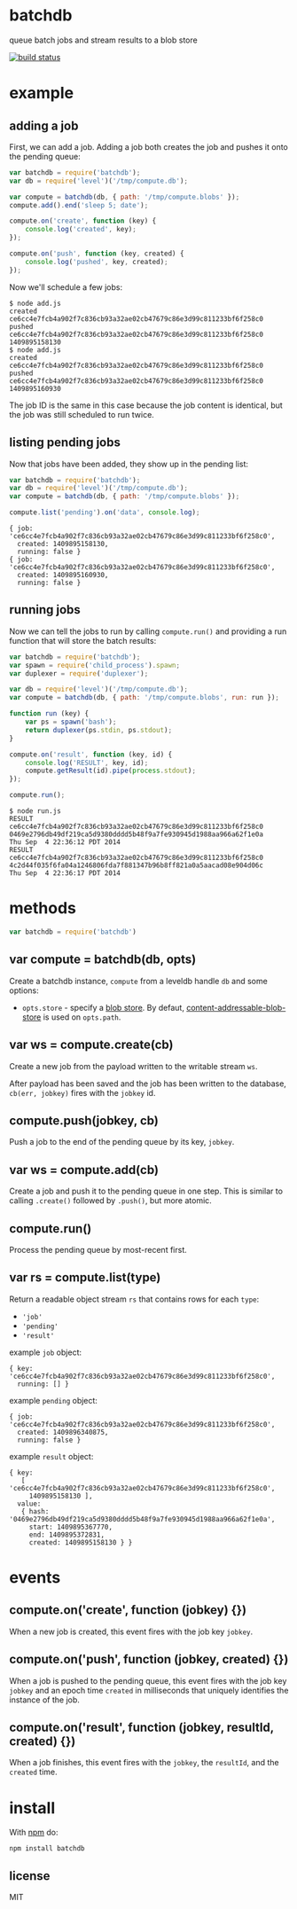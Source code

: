 # batchdb

queue batch jobs and stream results to a blob store

[![build status](https://secure.travis-ci.org/substack/batchdb.png)](http://travis-ci.org/substack/batchdb)

# example

## adding a job

First, we can add a job. Adding a job both creates the job and pushes it onto
the pending queue:

``` js
var batchdb = require('batchdb');
var db = require('level')('/tmp/compute.db');

var compute = batchdb(db, { path: '/tmp/compute.blobs' });
compute.add().end('sleep 5; date');

compute.on('create', function (key) {
    console.log('created', key);
});

compute.on('push', function (key, created) {
    console.log('pushed', key, created);
});
```

Now we'll schedule a few jobs:

```
$ node add.js
created ce6cc4e7fcb4a902f7c836cb93a32ae02cb47679c86e3d99c811233bf6f258c0
pushed ce6cc4e7fcb4a902f7c836cb93a32ae02cb47679c86e3d99c811233bf6f258c0 1409895158130
$ node add.js
created ce6cc4e7fcb4a902f7c836cb93a32ae02cb47679c86e3d99c811233bf6f258c0
pushed ce6cc4e7fcb4a902f7c836cb93a32ae02cb47679c86e3d99c811233bf6f258c0 1409895160930
```

The job ID is the same in this case because the job content is identical, but
the job was still scheduled to run twice.

## listing pending jobs

Now that jobs have been added, they show up in the pending list:

``` js
var batchdb = require('batchdb');
var db = require('level')('/tmp/compute.db');
var compute = batchdb(db, { path: '/tmp/compute.blobs' });

compute.list('pending').on('data', console.log);
```

```
{ job: 'ce6cc4e7fcb4a902f7c836cb93a32ae02cb47679c86e3d99c811233bf6f258c0',
  created: 1409895158130,
  running: false }
{ job: 'ce6cc4e7fcb4a902f7c836cb93a32ae02cb47679c86e3d99c811233bf6f258c0',
  created: 1409895160930,
  running: false }
```

## running jobs

Now we can tell the jobs to run by calling `compute.run()` and providing a run
function that will store the batch results:

``` js
var batchdb = require('batchdb');
var spawn = require('child_process').spawn;
var duplexer = require('duplexer');

var db = require('level')('/tmp/compute.db');
var compute = batchdb(db, { path: '/tmp/compute.blobs', run: run });

function run (key) {
    var ps = spawn('bash');
    return duplexer(ps.stdin, ps.stdout);
}

compute.on('result', function (key, id) {
    console.log('RESULT', key, id);
    compute.getResult(id).pipe(process.stdout);
});

compute.run();
```

```
$ node run.js 
RESULT ce6cc4e7fcb4a902f7c836cb93a32ae02cb47679c86e3d99c811233bf6f258c0 0469e2796db49df219ca5d9380dddd5b48f9a7fe930945d1988aa966a62f1e0a
Thu Sep  4 22:36:12 PDT 2014
RESULT ce6cc4e7fcb4a902f7c836cb93a32ae02cb47679c86e3d99c811233bf6f258c0 4c2d44f035f6fa04a1246806fda7f881347b96b8ff821a0a5aacad08e904d06c
Thu Sep  4 22:36:17 PDT 2014
```

# methods

``` js
var batchdb = require('batchdb')
```

## var compute = batchdb(db, opts)

Create a batchdb instance, `compute` from a leveldb handle `db` and some
options:

* `opts.store` - specify a
[blob store](https://npmjs.org/package/abstract-blob-store).
By defaut,
[content-addressable-blob-store](https://www.npmjs.org/package/content-addressable-blob-store)
is used on `opts.path`.

## var ws = compute.create(cb)

Create a new job from the payload written to the writable stream `ws`.

After payload has been saved and the job has been written to the database,
`cb(err, jobkey)` fires with the `jobkey` id.

## compute.push(jobkey, cb)

Push a job to the end of the pending queue by its key, `jobkey`.

## var ws = compute.add(cb)

Create a job and push it to the pending queue in one step. This is similar to
calling `.create()` followed by `.push()`, but more atomic.

## compute.run()

Process the pending queue by most-recent first.

## var rs = compute.list(type)

Return a readable object stream `rs` that contains rows for each `type`:

* `'job'`
* `'pending'`
* `'result'`

example `job` object:

```
{ key: 'ce6cc4e7fcb4a902f7c836cb93a32ae02cb47679c86e3d99c811233bf6f258c0',
  running: [] }
```

example `pending` object:

```
{ job: 'ce6cc4e7fcb4a902f7c836cb93a32ae02cb47679c86e3d99c811233bf6f258c0',
  created: 1409896340875,
  running: false }
```

example `result` object:

```
{ key: 
   [ 'ce6cc4e7fcb4a902f7c836cb93a32ae02cb47679c86e3d99c811233bf6f258c0',
     1409895158130 ],
  value: 
   { hash: '0469e2796db49df219ca5d9380dddd5b48f9a7fe930945d1988aa966a62f1e0a',
     start: 1409895367770,
     end: 1409895372831,
     created: 1409895158130 } }
```

# events

## compute.on('create', function (jobkey) {})

When a new job is created, this event fires with the job key `jobkey`.

## compute.on('push', function (jobkey, created) {})

When a job is pushed to the pending queue, this event fires with the job key
`jobkey` and an epoch time `created` in milliseconds that uniquely identifies
the instance of the job.

## compute.on('result', function (jobkey, resultId, created) {})

When a job finishes, this event fires with the `jobkey`, the `resultId`, and the
`created` time.

# install

With [npm](https://npmjs.org) do:

```
npm install batchdb
```

## license

MIT
